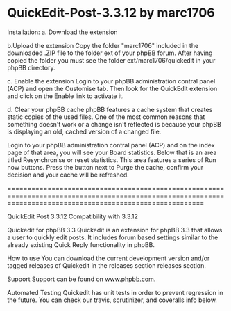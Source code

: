 # QuickEdit-Post-3.3.12 by marc1706

Installation:
a. Download the extension

b.Upload the extension
Copy the folder "marc1706" included in the downloaded .ZIP file to the folder ext of your phpBB forum.
After having copied the folder you must see the folder ext/marc1706/quickedit in your phpBB directory.

c. Enable the extension
Login to your phpBB administration contral panel (ACP) and open the Customise tab. Then look for the QuickEdit extension and click on the Enable link to activate it.

d. Clear your phpBB cache
phpBB features a cache system that creates static copies of the used files. One of the most common reasons that something doesn't work or a change isn't reflected is because your phpBB is displaying an old, cached version of a changed file.

Login to your phpBB administration contral panel (ACP) and on the index page of that area, you will see your Board statistics. Below that is an area titled Resynchronise or reset statistics. This area features a series of Run now buttons. Press the button next to Purge the cache, confirm your decision and your cache will be refreshed.

=============================================================================================================================================================

QuickEdit Post 3.3.12 Compatibility with 3.3.12

Quickedit for phpBB 3.3
Quickedit is an extension for phpBB 3.3 that allows a user to quickly edit posts. It includes forum based settings similar to the already existing Quick Reply functionality in phpBB.

How to use
You can download the current development version and/or tagged releases of Quickedit in the releases section releases section.

Support
Support can be found on www.phpbb.com.

Automated Testing
Quickedit has unit tests in order to prevent regression in the future. You can check our travis, scrutinizer, and coveralls info below.
